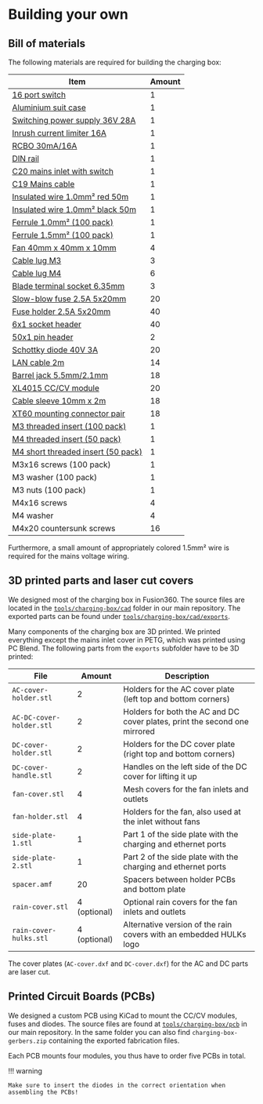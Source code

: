 # Building your own

## Bill of materials

The following materials are required for building the charging box:

| Item                                                                                                                                   | Amount |
| -------------------------------------------------------------------------------------------------------------------------------------- | ------ |
| [16 port switch](https://www.reichelt.de/switch-16-port-gigabit-ethernet-tplink-tl-sg116e-p240948.html)                                | 1      |
| [Aluminium suit case](https://www.reichelt.de/koffer-fuer-messgeraete-350-x-120-x-500-mm-peaktech-7270-p141222.html)                   | 1      |
| [Switching power supply 36V 28A](https://www.reichelt.de/schaltnetzteil-geschlossen-1000-w-36-v-28-a-mw-uhp-1000-36-p306677.html)      | 1      |
| [Inrush current limiter 16A](https://www.reichelt.de/einschaltstrombegrenzer-hutschiene-16-a-icl-16r-p306700.html)                     | 1      |
| [RCBO 30mA/16A](https://www.reichelt.de/fi-ls-schalter-char-b-unverzoegert-16-a-2-polig-lsfi-1356-6-p166211.html)                      | 1      |
| [DIN rail](https://www.reichelt.de/norm-tragschiene-fuer-verteilergehaeuse-hut-35x7-250-p62001.html)                                   | 1      |
| [C20 mains inlet with switch](https://www.reichelt.de/kaltgeraetestecker-mit-schalter-16-a-c20-kes-16-5-p53033.html)                   | 1      |
| [C19 Mains cable](https://www.reichelt.de/netzkabel-schutzkontakt-stecker-typ-e-f-90-gew-0-5m-km-sk0190-s005-p336494.html)             | 1      |
| [Insulated wire 1.0mm² red 50m](https://www.reichelt.de/schaltlitze-h05v-k-1-0-mm-50-m-rot-h05vk-1-0-50rt-p69493.html)                | 1      |
| [Insulated wire 1.0mm² black 50m](https://www.reichelt.de/schaltlitze-h05v-k-1-0-mm-50-m-schwarz-h05vk-1-0-50sw-p69494.html)          | 1      |
| [Ferrule 1.0mm² (100 pack)](https://www.reichelt.de/100er-pack-aderendhuelsen-isoliert-1-0mm--aehi-1-0-100-p24718.html)               | 1      |
| [Ferrule 1.5mm² (100 pack)](https://www.reichelt.de/100er-pack-aderendhuelsen-isoliert-1-5mm--aehi-1-5-100-p24719.html)               | 1      |
| [Fan 40mm x 40mm x 10mm](https://www.reichelt.de/axialluefter-40x40x10mm-12v-13-9m-h-28-2dba-sun-ee40101s1-1-p260552.html)             | 4      |
| [Cable lug M3](https://www.reichelt.de/gabel-kerbschuhe-fuer-m3-rot-vt-gk-r-3-p231363.html)                                            | 3      |
| [Cable lug M4](https://www.reichelt.de/gabel-kerbschuhe-fuer-m4-rot-vt-gk-r-4-p231364.html)                                            | 6      |
| [Blade terminal socket 6.35mm](https://www.reichelt.de/flachsteckerhuelse-vollisoliert-breite-6-35mm-gelb-vt-ifsh-g-6-35-p231370.html) | 3      |
| [Slow-blow fuse 2.5A 5x20mm](https://www.reichelt.de/feinsicherung-5x20mm-mitteltraege-2-5a-mtr-2-5a-p13246.html)                      | 20     |
| [Fuse holder 2.5A 5x20mm](https://www.reichelt.de/sicherungshalter-5x20mm-max-6-3a-500v-pl-120000-p14679.html)                         | 40     |
| [6x1 socket header](https://www.reichelt.de/buchsenleisten-2-54-mm-1x06-gerade-mpe-094-1-006-p119915.html)                             | 40     |
| [50x1 pin header](https://www.reichelt.de/50pol-stiftleiste-gerade-rm-2-54-sl-1x50g-2-54-p19508.html)                                  | 2      |
| [Schottky diode 40V 3A](https://www.reichelt.de/schottkydiode-40-v-3-a-do-201ad-1n-5822-tsc-p216714.html)                              | 20     |
| [LAN cable 2m](https://www.reichelt.de/cat-6-flachkabel-ftp-schwarz-2m-value-21990972-p333024.html)                                    | 14     |
| [Barrel jack 5.5mm/2.1mm](https://www.reichelt.de/hohlstecker-knickschutz-aussen-5-5-mm-innen-2-1-mm-hs-21-13-p249894.html)            | 18     |
| [XL4015 CC/CV module](https://www.ebay.de/itm/176018098237)                                                                            | 20     |
| [Cable sleeve 10mm x 2m](https://www.ebay.de/itm/171827787141)                                                                         | 18     |
| [XT60 mounting connector pair](https://www.ebay.de/itm/175132601002)                                                                   | 18     |
| [M3 threaded insert (100 pack)](https://cnckitchen.store/products/gewindeeinsatz-threaded-insert-m3-standard-100-stk-pcs)              | 1      |
| [M4 threaded insert (50 pack)](https://cnckitchen.store/products/gewindeeinsatz-threaded-insert-m4-standard-50-stk-pcs)                | 1      |
| [M4 short threaded insert (50 pack)](https://cnckitchen.store/products/gewindeeinsatz-threaded-insert-m4-short-50-stk-pcs)             | 1      |
| M3x16 screws (100 pack)                                                                                                                | 1      |
| M3 washer (100 pack)                                                                                                                   | 1      |
| M3 nuts (100 pack)                                                                                                                     | 1      |
| M4x16 screws                                                                                                                           | 4      |
| M4 washer                                                                                                                              | 4      |
| M4x20 countersunk screws                                                                                                               | 16     |

Furthermore, a small amount of appropriately colored 1.5mm² wire is required for the mains voltage wiring.

## 3D printed parts and laser cut covers

We designed most of the charging box in Fusion360. The source files are located in the [`tools/charging-box/cad`](https://github.com/HULKs/hulk/tree/main/tools/charging-box/cad) folder in our main repository. The exported parts can be found under [`tools/charging-box/cad/exports`](https://github.com/HULKs/hulk/tree/main/tools/charging-box/cad/exports).

Many components of the charging box are 3D printed. We printed everything except the mains inlet cover in PETG, which was printed using PC Blend.
The following parts from the `exports` subfolder have to be 3D printed:

| File                     | Amount       | Description                                                                |
| ------------------------ | ------------ | -------------------------------------------------------------------------- |
| `AC-cover-holder.stl`    | 2            | Holders for the AC cover plate (left top and bottom corners)               |
| `AC-DC-cover-holder.stl` | 2            | Holders for both the AC and DC cover plates, print the second one mirrored |
| `DC-cover-holder.stl`    | 2            | Holders for the DC cover plate (right top and bottom corners)              |
| `DC-cover-handle.stl`    | 2            | Handles on the left side of the DC cover for lifting it up                 |
| `fan-cover.stl`          | 4            | Mesh covers for the fan inlets and outlets                                 |
| `fan-holder.stl`         | 4            | Holders for the fan, also used at the inlet without fans                   |
| `side-plate-1.stl`       | 1            | Part 1 of the side plate with the charging and ethernet ports              |
| `side-plate-2.stl`       | 1            | Part 2 of the side plate with the charging and ethernet ports              |
| `spacer.amf`             | 20           | Spacers between holder PCBs and bottom plate                               |
| `rain-cover.stl`         | 4 (optional) | Optional rain covers for the fan inlets and outlets                        |
| `rain-cover-hulks.stl`   | 4 (optional) | Alternative version of the rain covers with an embedded HULKs logo         |

The cover plates (`AC-cover.dxf` and `DC-cover.dxf`) for the AC and DC parts are laser cut.

## Printed Circuit Boards (PCBs)

We designed a custom PCB using KiCad to mount the CC/CV modules, fuses and diodes.
The source files are found at [`tools/charging-box/pcb`](https://github.com/HULKs/hulk/tree/main/tools/charging-box/pcb) in our main repository.
In the same folder you can also find `charging-box-gerbers.zip` containing the exported fabrication files.

Each PCB mounts four modules, you thus have to order five PCBs in total.

!!! warning

    Make sure to insert the diodes in the correct orientation when assembling the PCBs!
